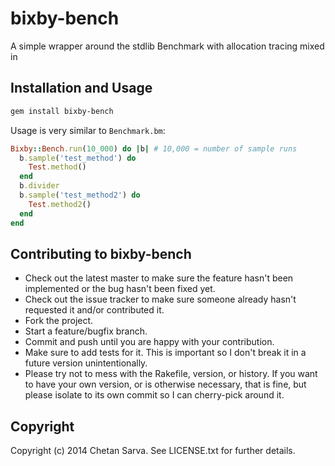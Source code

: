# bixby-bench

A simple wrapper around the stdlib Benchmark with allocation tracing mixed in

## Installation and Usage

```bash
gem install bixby-bench
```

Usage is very similar to `Benchmark.bm`:

```ruby
Bixby::Bench.run(10_000) do |b| # 10,000 = number of sample runs
  b.sample('test_method') do
    Test.method()
  end
  b.divider
  b.sample('test_method2') do
    Test.method2()
  end
end
```

## Contributing to bixby-bench
 
* Check out the latest master to make sure the feature hasn't been implemented or the bug hasn't been fixed yet.
* Check out the issue tracker to make sure someone already hasn't requested it and/or contributed it.
* Fork the project.
* Start a feature/bugfix branch.
* Commit and push until you are happy with your contribution.
* Make sure to add tests for it. This is important so I don't break it in a future version unintentionally.
* Please try not to mess with the Rakefile, version, or history. If you want to have your own version, or is otherwise necessary, that is fine, but please isolate to its own commit so I can cherry-pick around it.

## Copyright

Copyright (c) 2014 Chetan Sarva. See LICENSE.txt for
further details.
